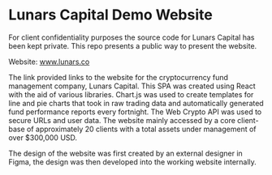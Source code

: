 # Lunars Capital Demo Website

For client confidentiality purposes the source code for Lunars Capital has been kept private. This repo presents a public way to present the website.

Website: www.lunars.co

The link provided links to the website for the cryptocurrency fund management company, Lunars Capital. This SPA was created using React with the aid of various libraries. Chart.js was used to create templates for line and pie charts that took in raw trading data and automatically generated fund performance reports every fortnight. The Web Crypto API was used to secure URLs and user data. The website mainly accessed by a core client-base of approximately 20 clients with a total assets under management of over $300,000 USD.

The design of the website was first created by an external designer in Figma, the design was then developed into the working website internally.
